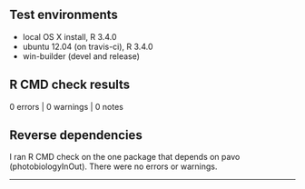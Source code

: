 ## Test environments
* local OS X install, R 3.4.0
* ubuntu 12.04 (on travis-ci), R 3.4.0
* win-builder (devel and release)

## R CMD check results

0 errors | 0 warnings | 0 notes

## Reverse dependencies

I ran R CMD check on the one package that depends on pavo (photobiologyInOut). There were no errors or warnings.

---